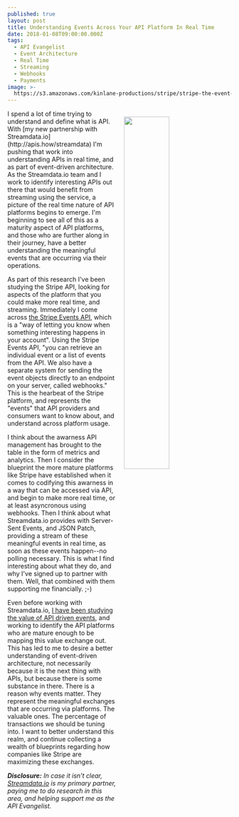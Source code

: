 ```yaml
---
published: true
layout: post
title: Understanding Events Across Your API Platform In Real Time
date: 2018-01-08T09:00:00.000Z
tags:
  - API Evangelist
  - Event Architecture
  - Real Time
  - Streaming
  - Webhooks
  - Payments
image: >-
  https://s3.amazonaws.com/kinlane-productions/stripe/stripe-the-event-object.png
---
```

<p><img src="https://s3.amazonaws.com/kinlane-productions/stripe/stripe-the-event-object.png" align="right" width="45%" style="padding: 15px;" /></p>I spend a lot of time trying to understand and define what is API. With [my new partnership with Streamdata.io](http://apis.how/streamdata) I'm pushing that work into understanding APIs in real time, and as part of event-driven architecture. As the Streamdata.io team and I work to identify interesting APIs out there that would benefit from streaming using the service, a picture of the real time nature of API platforms begins to emerge. I'm beginning to see all of this as a maturity aspect of API platforms, and those who are further along in their journey, have a better understanding the meaningful events that are occurring via their operations.

As part of this research I've been studying the Stripe API, looking for aspects of the platform that you could make more real time, and streaming. Immediately I come across [the Stripe Events API](https://stripe.com/docs/api#events), which is a "way of letting you know when something interesting happens in your account". Using the Stripe Events API, "you can retrieve an individual event or a list of events from the API. We also have a separate system for sending the event objects directly to an endpoint on your server, called webhooks." This is the hearbeat of the Stripe platform, and represents the "events" that API providers and consumers want to know about, and understand across platform usage. 

I think about the awarness API management has brought to the table in the form of metrics and analytics. Then I consider the blueprint the more mature platforms like Stripe have established when it comes to codifying this awarness in a way that can be accessed via API, and begin to make more real time, or at least asyncronous using webhooks. Then I think about what Streamdata.io provides with Server-Sent Events, and JSON Patch, providing a stream of these meaningful events in real time, as soon as these events happen--no polling necessary. This is what I find interesting about what they do, and why I've signed up to partner with them. Well, that combined with them supporting me financially. ;-) 

Even before working with Streamdata.io, [I have been studying the value of API driven events](http://apievangelist.com/2017/09/27/the-value-of-api-driven-events/), and working to identify the API platforms who are mature enough to be mapping this value exchange out. This has led to me to desire a better understanding of event-driven architecture, not necessarily because it is the next thing with APIs, but because there is some substance in there. There is a reason why events matter. They represent the meaningful exchanges that are occurring via platforms. The valuable ones. The percentage of transactions we should be tuning into. I want to better understand this realm, and continue collecting a wealth of blueprints regarding how companies like Stripe are maximizing these exchanges. 

_**Disclosure:** In case it isn't clear, [Streamdata.io](http://apis.how/streamdata) is my primary partner, paying me to do research in this area, and helping support me as the API Evangelist._